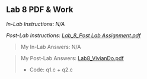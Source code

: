 ## Lab 8 PDF & Work

*In-Lab Instructions: N/A*

*Post-Lab Instructions: [Lab_8_Post Lab Assignment.pdf](https://github.com/odnaiviv/CSC3320/blob/main/Labs/Lab%2008/Lab_8_Post%20Lab%20Assignment.pdf)*

>My In-Lab Answers: N/A

>My Post-Lab Answers: [Lab8_VivianDo.pdf](https://github.com/odnaiviv/CSC3320/blob/main/Labs/Lab%2008/Lab8_VivianDo.pdf)
>* Code: q1.c + q2.c
